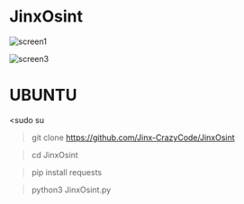 # JinxOsint
![screen1](https://user-images.githubusercontent.com/115872953/216428175-135475db-aec2-44b8-9491-9229f39f2e14.png)

![screen3](https://user-images.githubusercontent.com/115872953/216691059-be3b2a22-d8f6-4c26-a6e0-3bb53c7998fb.png)

# UBUNTU

<sudo su

>git clone https://github.com/Jinx-CrazyCode/JinxOsint

>cd JinxOsint

>pip install requests

>python3 JinxOsint.py

